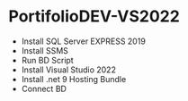 # PortifolioDEV-VS2022
 
- Install SQL Server EXPRESS 2019
- Install SSMS
- Run BD Script
- Install Visual Studio 2022
- Install .net 9 Hosting Bundle
- Connect BD
